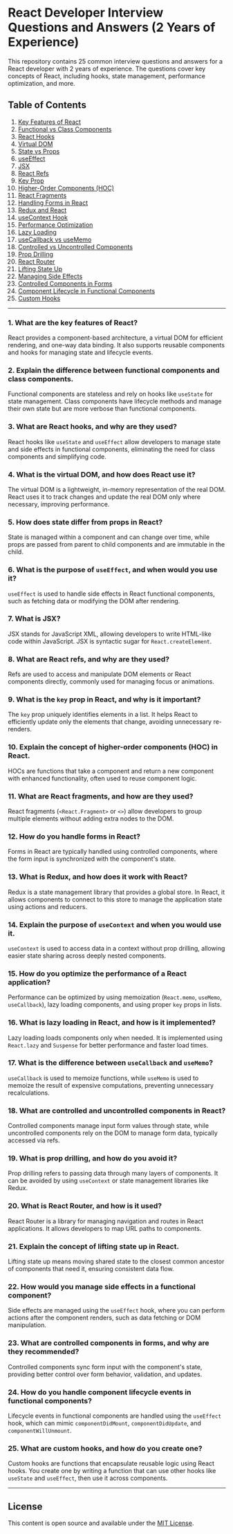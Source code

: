 # React Developer Interview Questions and Answers (2 Years of Experience)

This repository contains 25 common interview questions and answers for a React developer with 2 years of experience. The questions cover key concepts of React, including hooks, state management, performance optimization, and more.

## Table of Contents
1. [Key Features of React](#1-what-are-the-key-features-of-react)
2. [Functional vs Class Components](#2-explain-the-difference-between-functional-components-and-class-components)
3. [React Hooks](#3-what-are-react-hooks-and-why-are-they-used)
4. [Virtual DOM](#4-what-is-the-virtual-dom-and-how-does-react-use-it)
5. [State vs Props](#5-how-does-state-differ-from-props-in-react)
6. [useEffect](#6-what-is-the-purpose-of-useeffect-and-when-would-you-use-it)
7. [JSX](#7-what-is-jsx)
8. [React Refs](#8-what-are-react-refs-and-why-are-they-used)
9. [Key Prop](#9-what-is-the-key-prop-in-react-and-why-is-it-important)
10. [Higher-Order Components (HOC)](#10-explain-the-concept-of-higher-order-components-hoc-in-react)
11. [React Fragments](#11-what-are-react-fragments-and-how-are-they-used)
12. [Handling Forms in React](#12-how-do-you-handle-forms-in-react)
13. [Redux and React](#13-what-is-redux-and-how-does-it-work-with-react)
14. [useContext Hook](#14-explain-the-purpose-of-usecontext-and-when-you-would-use-it)
15. [Performance Optimization](#15-how-do-you-optimize-the-performance-of-a-react-application)
16. [Lazy Loading](#16-what-is-lazy-loading-in-react-and-how-is-it-implemented)
17. [useCallback vs useMemo](#17-what-is-the-difference-between-usecallback-and-usememo)
18. [Controlled vs Uncontrolled Components](#18-what-are-controlled-and-uncontrolled-components-in-react)
19. [Prop Drilling](#19-what-is-prop-drilling-and-how-do-you-avoid-it)
20. [React Router](#20-what-is-react-router-and-how-is-it-used)
21. [Lifting State Up](#21-explain-the-concept-of-lifting-state-up-in-react)
22. [Managing Side Effects](#22-how-would-you-manage-side-effects-in-a-functional-component)
23. [Controlled Components in Forms](#23-what-are-controlled-components-in-forms-and-why-are-they-recommended)
24. [Component Lifecycle in Functional Components](#24-how-do-you-handle-component-lifecycle-events-in-functional-components)
25. [Custom Hooks](#25-what-are-custom-hooks-and-how-do-you-create-one)

---

### 1. What are the key features of React?
React provides a component-based architecture, a virtual DOM for efficient rendering, and one-way data binding. It also supports reusable components and hooks for managing state and lifecycle events.

### 2. Explain the difference between functional components and class components.
Functional components are stateless and rely on hooks like `useState` for state management. Class components have lifecycle methods and manage their own state but are more verbose than functional components.

### 3. What are React hooks, and why are they used?
React hooks like `useState` and `useEffect` allow developers to manage state and side effects in functional components, eliminating the need for class components and simplifying code.

### 4. What is the virtual DOM, and how does React use it?
The virtual DOM is a lightweight, in-memory representation of the real DOM. React uses it to track changes and update the real DOM only where necessary, improving performance.

### 5. How does state differ from props in React?
State is managed within a component and can change over time, while props are passed from parent to child components and are immutable in the child.

### 6. What is the purpose of `useEffect`, and when would you use it?
`useEffect` is used to handle side effects in React functional components, such as fetching data or modifying the DOM after rendering.

### 7. What is JSX?
JSX stands for JavaScript XML, allowing developers to write HTML-like code within JavaScript. JSX is syntactic sugar for `React.createElement`.

### 8. What are React refs, and why are they used?
Refs are used to access and manipulate DOM elements or React components directly, commonly used for managing focus or animations.

### 9. What is the `key` prop in React, and why is it important?
The `key` prop uniquely identifies elements in a list. It helps React to efficiently update only the elements that change, avoiding unnecessary re-renders.

### 10. Explain the concept of higher-order components (HOC) in React.
HOCs are functions that take a component and return a new component with enhanced functionality, often used to reuse component logic.

### 11. What are React fragments, and how are they used?
React fragments (`<React.Fragment>` or `<>`) allow developers to group multiple elements without adding extra nodes to the DOM.

### 12. How do you handle forms in React?
Forms in React are typically handled using controlled components, where the form input is synchronized with the component's state.

### 13. What is Redux, and how does it work with React?
Redux is a state management library that provides a global store. In React, it allows components to connect to this store to manage the application state using actions and reducers.

### 14. Explain the purpose of `useContext` and when you would use it.
`useContext` is used to access data in a context without prop drilling, allowing easier state sharing across deeply nested components.

### 15. How do you optimize the performance of a React application?
Performance can be optimized by using memoization (`React.memo`, `useMemo`, `useCallback`), lazy loading components, and using proper `key` props in lists.

### 16. What is lazy loading in React, and how is it implemented?
Lazy loading loads components only when needed. It is implemented using `React.lazy` and `Suspense` for better performance and faster load times.

### 17. What is the difference between `useCallback` and `useMemo`?
`useCallback` is used to memoize functions, while `useMemo` is used to memoize the result of expensive computations, preventing unnecessary recalculations.

### 18. What are controlled and uncontrolled components in React?
Controlled components manage input form values through state, while uncontrolled components rely on the DOM to manage form data, typically accessed via refs.

### 19. What is prop drilling, and how do you avoid it?
Prop drilling refers to passing data through many layers of components. It can be avoided by using `useContext` or state management libraries like Redux.

### 20. What is React Router, and how is it used?
React Router is a library for managing navigation and routes in React applications. It allows developers to map URL paths to components.

### 21. Explain the concept of lifting state up in React.
Lifting state up means moving shared state to the closest common ancestor of components that need it, ensuring consistent data flow.

### 22. How would you manage side effects in a functional component?
Side effects are managed using the `useEffect` hook, where you can perform actions after the component renders, such as data fetching or DOM manipulation.

### 23. What are controlled components in forms, and why are they recommended?
Controlled components sync form input with the component's state, providing better control over form behavior, validation, and updates.

### 24. How do you handle component lifecycle events in functional components?
Lifecycle events in functional components are handled using the `useEffect` hook, which can mimic `componentDidMount`, `componentDidUpdate`, and `componentWillUnmount`.

### 25. What are custom hooks, and how do you create one?
Custom hooks are functions that encapsulate reusable logic using React hooks. You create one by writing a function that can use other hooks like `useState` and `useEffect`, then use it across components.

---

## License
This content is open source and available under the [MIT License](LICENSE).
